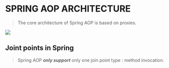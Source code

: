 # SPRING AOP ARCHITECTURE
> The core architecture of Spring AOP is based on proxies.

<img src="https://i.imgur.com/ciwNwSe.png" />

## Joint points in Spring
> Spring AOP _**only support**_  only one join point type : method invocation. 
<!--stackedit_data:
eyJoaXN0b3J5IjpbMTgwOTIwMTU1NCwtMTEyMzU4ODE1MF19
-->